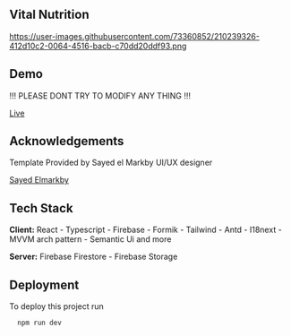 ## Vital Nutrition
https://user-images.githubusercontent.com/73360852/210239326-412d10c2-0064-4516-bacb-c70dd20ddf93.png

## Demo
!!! PLEASE DONT TRY TO MODIFY ANY THING !!!

[Live](https://vital-nutrition-dashboard.vercel.app/)
## Acknowledgements
Template Provided by Sayed el Markby UI/UX designer

 [Sayed Elmarkby](https://www.behance.net/sayedelmarakpy)

## Tech Stack

**Client:** React - Typescript - Firebase - Formik - Tailwind - Antd - I18next - MVVM arch pattern - Semantic Ui and more

**Server:** Firebase Firestore - Firebase Storage
## Deployment

To deploy this project run

```bash
  npm run dev
```

